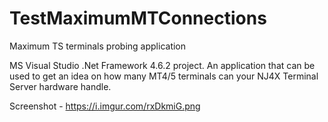 # TestMaximumMTConnections
Maximum TS terminals probing application

MS Visual Studio .Net Framework 4.6.2 project.
An application that can be used to get an idea on how many MT4/5 terminals can your NJ4X Terminal Server hardware handle.

Screenshot - https://i.imgur.com/rxDkmiG.png

